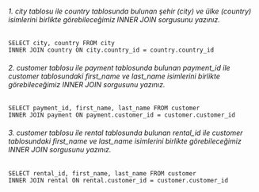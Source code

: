###### 1. city tablosu ile country tablosunda bulunan şehir (city) ve ülke (country) isimlerini birlikte görebileceğimiz INNER JOIN sorgusunu yazınız.

    SELECT city, country FROM city
    INNER JOIN country ON city.country_id = country.country_id  

###### 2. customer tablosu ile payment tablosunda bulunan payment_id ile customer tablosundaki first_name ve last_name isimlerini birlikte görebileceğimiz INNER JOIN sorgusunu yazınız.

    SELECT payment_id, first_name, last_name FROM customer
    INNER JOIN payment ON payment.customer_id = customer.customer_id

###### 3. customer tablosu ile rental tablosunda bulunan rental_id ile customer tablosundaki first_name ve last_name isimlerini birlikte görebileceğimiz INNER JOIN sorgusunu yazınız.

    SELECT rental_id, first_name, last_name FROM customer
    INNER JOIN rental ON rental.customer_id = customer.customer_id
